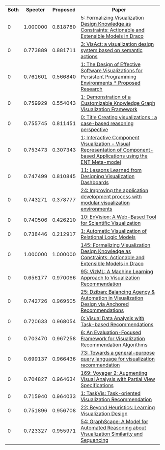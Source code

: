 <html><table><tr>
<th>Both</th>
<th>Specter</th>
<th>Proposed</th>
<th>Paper</th>
</tr>
<tr>
<td>0</td>
<td>1.000000</td>
<td>0.818780</td>
<td><a href="https://www.semanticscholar.org/paper/4ae816d5a24345850f9c6137b285b046b242643a">5: Formalizing Visualization Design Knowledge as Constraints: Actionable and Extensible Models in Draco</a></td>
</tr>
<tr>
<td>0</td>
<td>0.773889</td>
<td>0.881711</td>
<td><a href="https://www.semanticscholar.org/paper/efbe91577f73b5ef1d34a904ba1edcc0a792e31d">3: VisAct: a visualization design system based on semantic actions</a></td>
</tr>
<tr>
<td>0</td>
<td>0.761601</td>
<td>0.566840</td>
<td><a href="https://www.semanticscholar.org/paper/4d93eafdd5f559d0e2b0087444a71dcf4bd6e9e0">1: The Design of Effective Software Visualizations for Persistent Programming Environments * Proposed Research</a></td>
</tr>
<tr>
<td>0</td>
<td>0.759929</td>
<td>0.554043</td>
<td><a href="https://www.semanticscholar.org/paper/b5b5a0f368a59299881acb363ec4bcbd3f913f58">1: Demonstration of a Customizable Knowledge Graph Visualization Framework</a></td>
</tr>
<tr>
<td>0</td>
<td>0.755745</td>
<td>0.811451</td>
<td><a href="https://www.semanticscholar.org/paper/81c1915edf282d9f2bb15410a7b814f1df98eb7a">0: Title Creating visualizations : a case-based reasoning perspective</a></td>
</tr>
<tr>
<td>0</td>
<td>0.753473</td>
<td>0.307343</td>
<td><a href="https://www.semanticscholar.org/paper/a3cac0d20c96711c34adfb8f3ee3e136d9171e5d">1: Interactive Component Visualization - Visual Representation of Component-based Applications using the ENT Meta-model</a></td>
</tr>
<tr>
<td>0</td>
<td>0.747499</td>
<td>0.810845</td>
<td><a href="https://www.semanticscholar.org/paper/0681f442c9beedb445a5aac17310fb53a94b79c5">11: Lessons Learned from Designing Visualization Dashboards</a></td>
</tr>
<tr>
<td>0</td>
<td>0.743271</td>
<td>0.378777</td>
<td><a href="https://www.semanticscholar.org/paper/899eaea70192a6d8e477c8ccac0f97ebfe08d31d">24: Improving the application development process with modular visualization environments</a></td>
</tr>
<tr>
<td>0</td>
<td>0.740506</td>
<td>0.426210</td>
<td><a href="https://www.semanticscholar.org/paper/4836a1158dcfb9daf53a8eefc34c75a5f54de701">10: EnVision: A Web-Based Tool for Scientific Visualization</a></td>
</tr>
<tr>
<td>0</td>
<td>0.738446</td>
<td>0.212917</td>
<td><a href="https://www.semanticscholar.org/paper/37039b9c2128ed3faa5ea3ea914a015ff1acf468">1: Automatic Visualization of Relational Logic Models</a></td>
</tr>
<tr>
<td>0</td>
<td>1.000000</td>
<td>1.000000</td>
<td><a href="https://www.semanticscholar.org/paper/8db0faf2764f8b578c5d702989d437ff8bea9f14">145: Formalizing Visualization Design Knowledge as Constraints: Actionable and Extensible Models in Draco</a></td>
</tr>
<tr>
<td>0</td>
<td>0.656177</td>
<td>0.970066</td>
<td><a href="https://www.semanticscholar.org/paper/6a116fbf23a698e5547079a80ee1497b18b5a04c">95: VizML: A Machine Learning Approach to Visualization Recommendation</a></td>
</tr>
<tr>
<td>0</td>
<td>0.742726</td>
<td>0.969505</td>
<td><a href="https://www.semanticscholar.org/paper/2247b3cb46f3b434c8018fdf71ec8c9f780d7239">25: Dziban: Balancing Agency & Automation in Visualization Design via Anchored Recommendations</a></td>
</tr>
<tr>
<td>0</td>
<td>0.720633</td>
<td>0.968054</td>
<td><a href="https://www.semanticscholar.org/paper/16237b0b3c1595d2f9e96d3b73b60eeb8487e3bc">0: Visual Data Analysis with Task-based Recommendations</a></td>
</tr>
<tr>
<td>0</td>
<td>0.703470</td>
<td>0.967258</td>
<td><a href="https://www.semanticscholar.org/paper/a59c95774ceb1753076d73952b17f566d56a967c">6: An Evaluation-Focused Framework for Visualization Recommendation Algorithms</a></td>
</tr>
<tr>
<td>0</td>
<td>0.699137</td>
<td>0.966436</td>
<td><a href="https://www.semanticscholar.org/paper/7178017dcba9c409db966f1985a764f62fea4c35">73: Towards a general-purpose query language for visualization recommendation</a></td>
</tr>
<tr>
<td>0</td>
<td>0.704827</td>
<td>0.964634</td>
<td><a href="https://www.semanticscholar.org/paper/6a5003f5ae44c94401b93513e23ceb17922be3c4">169: Voyager 2: Augmenting Visual Analysis with Partial View Specifications</a></td>
</tr>
<tr>
<td>0</td>
<td>0.715940</td>
<td>0.964033</td>
<td><a href="https://www.semanticscholar.org/paper/343998c10235f65902683bf6ecfc94d89ec119f9">1: TaskVis: Task-oriented Visualization Recommendation</a></td>
</tr>
<tr>
<td>0</td>
<td>0.751896</td>
<td>0.956708</td>
<td><a href="https://www.semanticscholar.org/paper/8195ab468c38c2a8181386417ea1d95d17e5278b">22: Beyond Heuristics: Learning Visualization Design</a></td>
</tr>
<tr>
<td>0</td>
<td>0.723327</td>
<td>0.955971</td>
<td><a href="https://www.semanticscholar.org/paper/7ae0cff2354014fc3051ba401f1be04dbf354639">54: GraphScape: A Model for Automated Reasoning about Visualization Similarity and Sequencing</a></td>
</tr>
</table></html>
